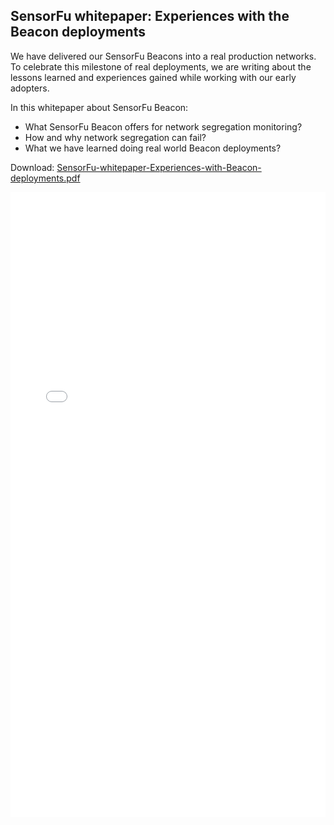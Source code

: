 ## SensorFu whitepaper: Experiences with the Beacon deployments

We have delivered our SensorFu Beacons into a real production networks. To
celebrate this milestone of real deployments, we are writing about the lessons
learned and experiences gained while working with our early adopters.

In this whitepaper about SensorFu Beacon:

 - What SensorFu Beacon offers for network segregation monitoring?
 - How and why network segregation can fail?
 - What we have learned doing real world Beacon deployments?

Download: [SensorFu-whitepaper-Experiences-with-Beacon-deployments.pdf](SensorFu-whitepaper-Experiences-with-Beacon-deployments.pdf)

<iframe
    src="/whitepapers/hubspot.html"
    width="100%"
    height="1000px"
    style="border: 0;"
    sandbox="allow-scripts allow-same-origin allow-forms"
>
</iframe>
